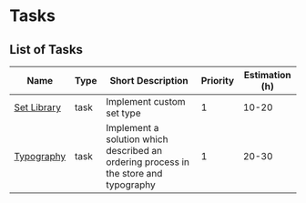 # Tasks

## List of Tasks

| Name                                   | Type | Short Description                                                                    | Priority | Estimation (h) |
| -------------------------------------- | ---- | ------------------------------------------------------------------------------------ | -------- | -------------- |
| [Set Library](./set-library/readme.md) | task | Implement custom set type                                                            | 1        | 10-20          |
| [Typography](./typography/readme.md)   | task | Implement a solution which described an ordering process in the store and typography | 1        | 20-30          |
